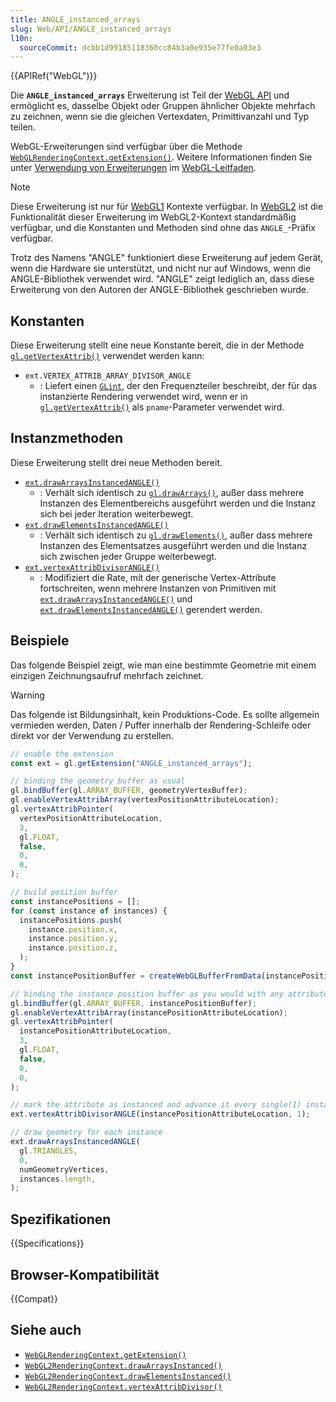 ```yaml
---
title: ANGLE_instanced_arrays
slug: Web/API/ANGLE_instanced_arrays
l10n:
  sourceCommit: dcbb1d99185118360cc84b3a0e935e77fe0a03e3
---
```


{{APIRef("WebGL")}}

Die **`ANGLE_instanced_arrays`** Erweiterung ist Teil der [WebGL API](/de/docs/Web/API/WebGL_API) und ermöglicht es, dasselbe Objekt oder Gruppen ähnlicher Objekte mehrfach zu zeichnen, wenn sie die gleichen Vertexdaten, Primittivanzahl und Typ teilen.

WebGL-Erweiterungen sind verfügbar über die Methode [`WebGLRenderingContext.getExtension()`](/de/docs/Web/API/WebGLRenderingContext/getExtension). Weitere Informationen finden Sie unter [Verwendung von Erweiterungen](/de/docs/Web/API/WebGL_API/Using_Extensions) im [WebGL-Leitfaden](/de/docs/Web/API/WebGL_API/Tutorial).

> [!NOTE]
> Diese Erweiterung ist nur für [WebGL1](/de/docs/Web/API/WebGLRenderingContext) Kontexte verfügbar. In [WebGL2](/de/docs/Web/API/WebGL2RenderingContext) ist die Funktionalität dieser Erweiterung im WebGL2-Kontext standardmäßig verfügbar, und die Konstanten und Methoden sind ohne das `ANGLE_`-Präfix verfügbar.
>
> Trotz des Namens "ANGLE" funktioniert diese Erweiterung auf jedem Gerät, wenn die Hardware sie unterstützt, und nicht nur auf Windows, wenn die ANGLE-Bibliothek verwendet wird. "ANGLE" zeigt lediglich an, dass diese Erweiterung von den Autoren der ANGLE-Bibliothek geschrieben wurde.

## Konstanten

Diese Erweiterung stellt eine neue Konstante bereit, die in der Methode [`gl.getVertexAttrib()`](/de/docs/Web/API/WebGLRenderingContext/getVertexAttrib) verwendet werden kann:

- `ext.VERTEX_ATTRIB_ARRAY_DIVISOR_ANGLE`
  - : Liefert einen [`GLint`](/de/docs/Web/API/WebGL_API/Types), der den Frequenzteiler beschreibt, der für das instanzierte Rendering verwendet wird, wenn er in [`gl.getVertexAttrib()`](/de/docs/Web/API/WebGLRenderingContext/getVertexAttrib) als `pname`-Parameter verwendet wird.

## Instanzmethoden

Diese Erweiterung stellt drei neue Methoden bereit.

- [`ext.drawArraysInstancedANGLE()`](/de/docs/Web/API/ANGLE_instanced_arrays/drawArraysInstancedANGLE)
  - : Verhält sich identisch zu [`gl.drawArrays()`](/de/docs/Web/API/WebGLRenderingContext/drawArrays), außer dass mehrere Instanzen des Elementbereichs ausgeführt werden und die Instanz sich bei jeder Iteration weiterbewegt.
- [`ext.drawElementsInstancedANGLE()`](/de/docs/Web/API/ANGLE_instanced_arrays/drawElementsInstancedANGLE)
  - : Verhält sich identisch zu [`gl.drawElements()`](/de/docs/Web/API/WebGLRenderingContext/drawElements), außer dass mehrere Instanzen des Elementsatzes ausgeführt werden und die Instanz sich zwischen jeder Gruppe weiterbewegt.
- [`ext.vertexAttribDivisorANGLE()`](/de/docs/Web/API/ANGLE_instanced_arrays/vertexAttribDivisorANGLE)
  - : Modifiziert die Rate, mit der generische Vertex-Attribute fortschreiten, wenn mehrere Instanzen von Primitiven mit [`ext.drawArraysInstancedANGLE()`](/de/docs/Web/API/ANGLE_instanced_arrays/drawArraysInstancedANGLE) und [`ext.drawElementsInstancedANGLE()`](/de/docs/Web/API/ANGLE_instanced_arrays/drawElementsInstancedANGLE) gerendert werden.

## Beispiele

Das folgende Beispiel zeigt, wie man eine bestimmte Geometrie mit einem einzigen Zeichnungsaufruf mehrfach zeichnet.

> [!WARNING]
> Das folgende ist Bildungsinhalt, kein Produktions-Code. Es sollte allgemein vermieden werden, Daten / Puffer innerhalb der Rendering-Schleife oder direkt vor der Verwendung zu erstellen.

```js
// enable the extension
const ext = gl.getExtension("ANGLE_instanced_arrays");

// binding the geometry buffer as usual
gl.bindBuffer(gl.ARRAY_BUFFER, geometryVertexBuffer);
gl.enableVertexAttribArray(vertexPositionAttributeLocation);
gl.vertexAttribPointer(
  vertexPositionAttributeLocation,
  3,
  gl.FLOAT,
  false,
  0,
  0,
);

// build position buffer
const instancePositions = [];
for (const instance of instances) {
  instancePositions.push(
    instance.position.x,
    instance.position.y,
    instance.position.z,
  );
}
const instancePositionBuffer = createWebGLBufferFromData(instancePositions);

// binding the instance position buffer as you would with any attribute
gl.bindBuffer(gl.ARRAY_BUFFER, instancePositionBuffer);
gl.enableVertexAttribArray(instancePositionAttributeLocation);
gl.vertexAttribPointer(
  instancePositionAttributeLocation,
  3,
  gl.FLOAT,
  false,
  0,
  0,
);

// mark the attribute as instanced and advance it every single(1) instance rather than every vertex
ext.vertexAttribDivisorANGLE(instancePositionAttributeLocation, 1);

// draw geometry for each instance
ext.drawArraysInstancedANGLE(
  gl.TRIANGLES,
  0,
  numGeometryVertices,
  instances.length,
);
```

## Spezifikationen

{{Specifications}}

## Browser-Kompatibilität

{{Compat}}

## Siehe auch

- [`WebGLRenderingContext.getExtension()`](/de/docs/Web/API/WebGLRenderingContext/getExtension)
- [`WebGL2RenderingContext.drawArraysInstanced()`](/de/docs/Web/API/WebGL2RenderingContext/drawArraysInstanced)
- [`WebGL2RenderingContext.drawElementsInstanced()`](/de/docs/Web/API/WebGL2RenderingContext/drawElementsInstanced)
- [`WebGL2RenderingContext.vertexAttribDivisor()`](/de/docs/Web/API/WebGL2RenderingContext/vertexAttribDivisor)
